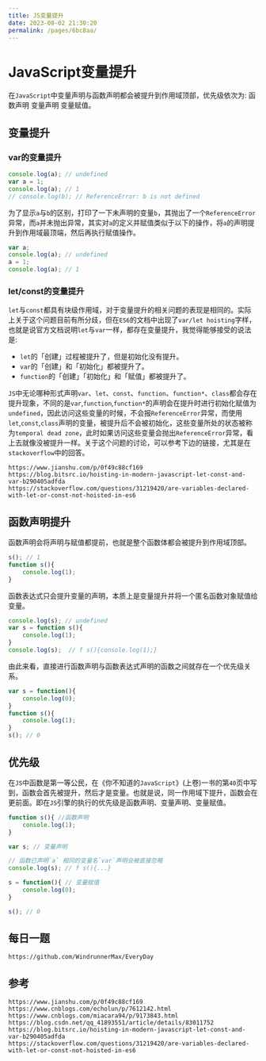```yaml
---
title: JS变量提升
date: 2023-08-02 21:30:20
permalink: /pages/6bc8aa/
---
```

# JavaScript变量提升

在`JavaScript`中变量声明与函数声明都会被提升到作用域顶部，优先级依次为: 函数声明 变量声明 变量赋值。

## 变量提升

### var的变量提升

```javascript
console.log(a); // undefined
var a = 1;
console.log(a); // 1
// console.log(b); // ReferenceError: b is not defined
```

为了显示`a`与`b`的区别，打印了一下未声明的变量`b`，其抛出了一个`ReferenceError`异常，而`a`并未抛出异常，其实对`a`的定义并赋值类似于以下的操作，将`a`的声明提升到作用域最顶端，然后再执行赋值操作。


```javascript
var a;
console.log(a); // undefined
a = 1;
console.log(a); // 1
```

### let/const的变量提升
`let`与`const`都具有块级作用域，对于变量提升的相关问题的表现是相同的。实际上关于这个问题目前有所分歧，但在`ES6`的文档中出现了`var/let hoisting`字样，也就是说官方文档说明`let`与`var`一样，都存在变量提升，我觉得能够接受的说法是:

* `let`的「创建」过程被提升了，但是初始化没有提升。  
* `var`的「创建」和「初始化」都被提升了。  
* `function`的「创建」「初始化」和「赋值」都被提升了。

`JS`中无论哪种形式声明`var`、`let`、`const`、`function`、`function*`、`class`都会存在提升现象，不同的是`var`,`function`,`function*`的声明会在提升时进行初始化赋值为`undefined`，因此访问这些变量的时候，不会报`ReferenceError`异常，而使用`let`,`const`,`class`声明的变量，被提升后不会被初始化，这些变量所处的状态被称为`temporal dead zone`，此时如果访问这些变量会抛出`ReferenceError`异常，看上去就像没被提升一样。关于这个问题的讨论，可以参考下边的链接，尤其是在`stackoverflow`中的回答。

```
https://www.jianshu.com/p/0f49c88cf169
https://blog.bitsrc.io/hoisting-in-modern-javascript-let-const-and-var-b290405adfda
https://stackoverflow.com/questions/31219420/are-variables-declared-with-let-or-const-not-hoisted-in-es6
```

## 函数声明提升

函数声明会将声明与赋值都提前，也就是整个函数体都会被提升到作用域顶部。

```javascript
s(); // 1
function s(){
    console.log(1);
}
```

函数表达式只会提升变量的声明，本质上是变量提升并将一个匿名函数对象赋值给变量。

```javascript
console.log(s); // undefined
var s = function s(){
    console.log(1);
}
console.log(s);  // f s(){console.log(1);}
```

由此来看，直接进行函数声明与函数表达式声明的函数之间就存在一个优先级关系。

```javascript
var s = function(){
    console.log(0);
}
function s(){
    console.log(1);
}
s(); // 0
```

## 优先级

在`JS`中函数是第一等公民，在《你不知道的`JavaScript`》(上卷)一书的第`40`页中写到，函数会首先被提升，然后才是变量。也就是说，同一作用域下提升，函数会在更前面。即在`JS`引擎的执行的优先级是函数声明、变量声明、变量赋值。


```javascript
function s(){ //函数声明
    console.log(1);
}

var s; // 变量声明

// 函数已声明`a` 相同的变量名`var`声明会被直接忽略
console.log(s); // f s(){...}  

s = function(){ // 变量赋值
    console.log(0);
}

s(); // 0
```

## 每日一题

```
https://github.com/WindrunnerMax/EveryDay
```

## 参考

```
https://www.jianshu.com/p/0f49c88cf169
https://www.cnblogs.com/echolun/p/7612142.html
https://www.cnblogs.com/miacara94/p/9173843.html
https://blog.csdn.net/qq_41893551/article/details/83011752
https://blog.bitsrc.io/hoisting-in-modern-javascript-let-const-and-var-b290405adfda
https://stackoverflow.com/questions/31219420/are-variables-declared-with-let-or-const-not-hoisted-in-es6
```
